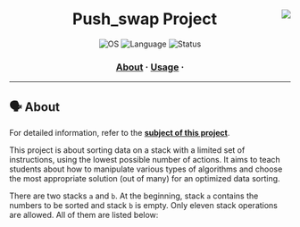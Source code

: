 <div align="center">

# Push_swap Project <img align="right" src="https://user-images.githubusercontent.com/102881479/215293860-e27b9364-54db-40a7-acf8-691e7e7fe680.png" /> 

<p align="center">
    <img src="https://img.shields.io/badge/OS-Linux-blue" alt="OS">
    <img src="https://img.shields.io/badge/Language-C%20%7C%20C%2B%2B-blue.svg" alt="Language">
    <img src="https://img.shields.io/badge/Status-Completed-brightgreen.svg" alt="Status">
</p>

</div>

<h3 align="center">
	<a href="#%EF%B8%8F-about">About</a>
	<span> · </span>
	<a href="#%EF%B8%8F-usage">Usage</a>
	<span> · </span>
</h3>

---

## 🗣️ About

For detailed information, refer to the [**subject of this project**](https://github.com/nataliakzm/School42_Cursus/blob/main/Push_swap/en.subject.pdf).

This project is about sorting data on a stack with a limited set of instructions, using the lowest possible number of actions. It aims to teach students about how to manipulate various types of algorithms and choose the most appropriate solution (out of many) for an optimized data sorting.

There are two stacks `a` and `b`. At the beginning, stack `a` contains the numbers to be sorted and stack `b` is empty. Only eleven stack operations are allowed. All of them are listed below:
